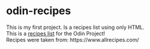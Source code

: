 # odin-recipes
<div>
This is my first project. 
Is a recipes list using only HTML.
</div>
<div>
This is a <a href="https://andyrebechi.github.io/odin-recipes/" rel="nofollow" target="_blank">recipes list</a> for the Odin Project!
</div>
Recipes were taken from: https://www.allrecipes.com/
